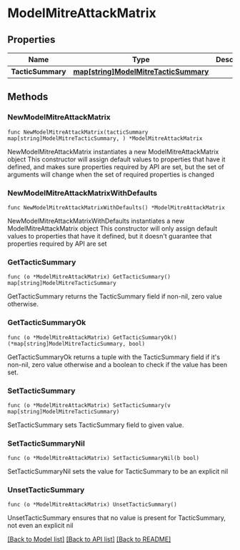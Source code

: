 # ModelMitreAttackMatrix

## Properties

Name | Type | Description | Notes
------------ | ------------- | ------------- | -------------
**TacticSummary** | [**map[string]ModelMitreTacticSummary**](ModelMitreTacticSummary.md) |  | 

## Methods

### NewModelMitreAttackMatrix

`func NewModelMitreAttackMatrix(tacticSummary map[string]ModelMitreTacticSummary, ) *ModelMitreAttackMatrix`

NewModelMitreAttackMatrix instantiates a new ModelMitreAttackMatrix object
This constructor will assign default values to properties that have it defined,
and makes sure properties required by API are set, but the set of arguments
will change when the set of required properties is changed

### NewModelMitreAttackMatrixWithDefaults

`func NewModelMitreAttackMatrixWithDefaults() *ModelMitreAttackMatrix`

NewModelMitreAttackMatrixWithDefaults instantiates a new ModelMitreAttackMatrix object
This constructor will only assign default values to properties that have it defined,
but it doesn't guarantee that properties required by API are set

### GetTacticSummary

`func (o *ModelMitreAttackMatrix) GetTacticSummary() map[string]ModelMitreTacticSummary`

GetTacticSummary returns the TacticSummary field if non-nil, zero value otherwise.

### GetTacticSummaryOk

`func (o *ModelMitreAttackMatrix) GetTacticSummaryOk() (*map[string]ModelMitreTacticSummary, bool)`

GetTacticSummaryOk returns a tuple with the TacticSummary field if it's non-nil, zero value otherwise
and a boolean to check if the value has been set.

### SetTacticSummary

`func (o *ModelMitreAttackMatrix) SetTacticSummary(v map[string]ModelMitreTacticSummary)`

SetTacticSummary sets TacticSummary field to given value.


### SetTacticSummaryNil

`func (o *ModelMitreAttackMatrix) SetTacticSummaryNil(b bool)`

 SetTacticSummaryNil sets the value for TacticSummary to be an explicit nil

### UnsetTacticSummary
`func (o *ModelMitreAttackMatrix) UnsetTacticSummary()`

UnsetTacticSummary ensures that no value is present for TacticSummary, not even an explicit nil

[[Back to Model list]](../README.md#documentation-for-models) [[Back to API list]](../README.md#documentation-for-api-endpoints) [[Back to README]](../README.md)


